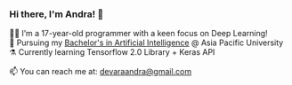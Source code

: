 ### Hi there, I'm Andra! 👋

🧙‍♂️ I’m a 17-year-old programmer with a keen focus on Deep Learning! <br/>
🚀 Pursuing my [Bachelor's in Artificial Intelligence](https://www.apu.edu.my/our-courses/undergraduate-studies/computing-technology-games-development/bachelor-computer-science-artificial-intelligence) @ Asia Pacific University <br/>
⚗️ Currently learning Tensorflow 2.0 Library + Keras API <br/>
<br/>
📫 You can reach me at: devaraandra@gmail.com <br/>
